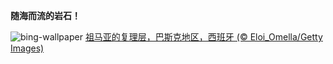 
**随海而流的岩石！**

![bing-wallpaper](https://www.bing.com/th?id=OHR.GipuzcoaSummer_ZH-CN1926924422_1920x1080.jpg)
[祖马亚的复理层，巴斯克地区，西班牙 (© Eloi_Omella/Getty Images)](https://www.bing.com/search?q=%E8%A5%BF%E7%8F%AD%E7%89%99%E7%A5%96%E9%A9%AC%E4%BA%9A%E7%9A%84%E5%A4%8D%E7%90%86%E7%9F%B3&amp;form=hpcapt&amp;mkt=zh-cn)
  